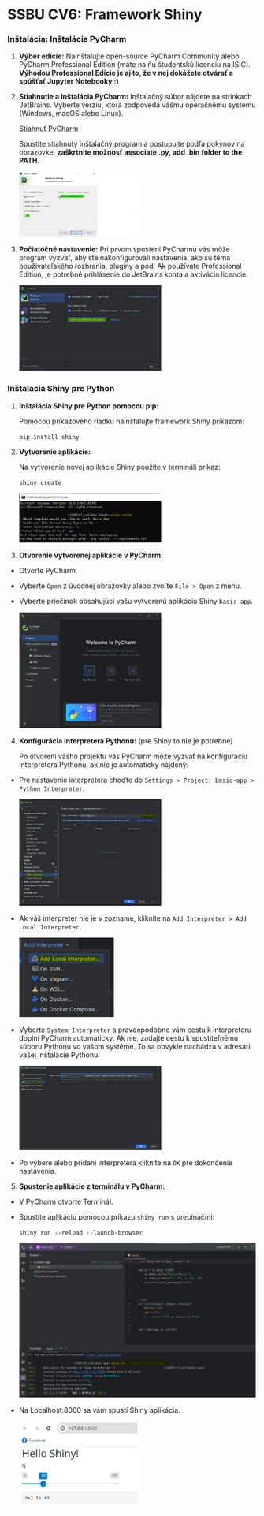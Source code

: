 # SSBU CV6: Framework Shiny

### Inštalácia: Inštalácia PyCharm

1. **Výber edície:** Nainštalujte open-source PyCharm Community alebo PyCharm Professional Edition (máte na ňu študentskú licenciu na ISIC).
   **Výhodou Professional Edície je aj to, že v nej dokážete otvárať a spúšťať Jupyter Notebooky :)**

3. **Stiahnutie a Inštalácia PyCharm:** Inštalačný súbor nájdete na strínkach JetBrains. Vyberte verziu, ktorá zodpovedá vášmu operačnému systému (Windows, macOS alebo Linux).

   [Stiahnuť PyCharm](https://www.jetbrains.com/pycharm/download/)

    Spustite stiahnutý inštalačný program a postupujte podľa pokynov na obrazovke, **zaškrtnite možnosť associate .py, add .bin folder to the PATH**.

   <img src="data/pycharm1.png" width="50%"/>

5. **Počiatočné nastavenie:** Pri prvom spustení PyCharmu vás môže program vyzvať, aby ste nakonfigurovali nastavenia, ako sú téma používateľského rozhrania, pluginy a pod. Ak používate Professional Edition, je potrebné prihlásenie do JetBrains konta a aktivácia licencie.

   <img src="data/pycharm2.png" width="60%"/>

### Inštalácia Shiny pre Python

1. **Inštalácia Shiny pre Python pomocou pip:**

   Pomocou príkazového riadku nainštalujte framework Shiny príkazom:

    `pip install shiny`

2. **Vytvorenie aplikácie:**

   Na vytvorenie novej aplikácie Shiny použite v termináli príkaz:

   `shiny create`

   <img src="data/shiny_create.png" width="60%"/>

4. **Otvorenie vytvorenej aplikácie v PyCharm:**

- Otvorte PyCharm.
- Vyberte `Open` z úvodnej obrazovky alebo zvoľte `File > Open` z menu.
- Vyberte priečinok obsahujúci vašu vytvorenú aplikáciu Shiny `basic-app`.


    <img src="data/pycharm3.png" width="60%"/>

4. **Konfigurácia interpretera Pythonu:** (pre Shiny to nie je potrebné)

   Po otvorení vášho projektu vás PyCharm môže vyzvať na konfiguráciu interpretera Pythonu, ak nie je automaticky nájdený:

- Pre nastavenie interpretera choďte do `Settings > Project: basic-app > Python Interpreter`.

  <img src="data/pycharm4.png" width="60%"/>
  
- Ak váš interpreter nie je v zozname, kliknite na `Add Interpreter > Add Local Interpreter`.

  <img src="data/pycharm5.png" width="40%"/>
    
- Vyberte `System Interpreter` a pravdepodobne vám cestu k interpreteru doplní PyCharm automaticky. Ak nie, zadajte cestu k spustiteľnému súboru Pythonu vo vašom systéme. To sa obvykle nachádza v adresári vašej inštalácie Pythonu.

  <img src="data/pycharm6.png" width="60%"/>
  
- Po výbere alebo pridaní interpretera kliknite na `OK` pre dokončenie nastavenia.

5. **Spustenie aplikácie z terminálu v PyCharm:**

- V PyCharm otvorte Terminál.
- Spustite aplikáciu pomocou príkazu `shiny run` s prepínačmi:

  `shiny run --reload --launch-browser`

  <img src="data/pycharm7.png" width="100%"/>

- Na Localhost:8000 sa vám spustí Shiny aplikácia.

  <img src="data/shiny_app.png" width="50%"/>
